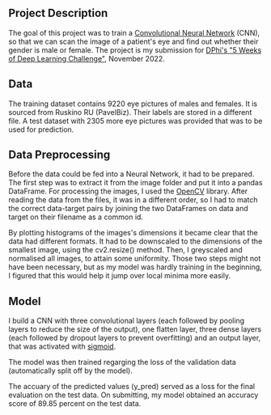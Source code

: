 ## Project Description

The goal of this project was to train a [Convolutional Neural Network](https://en.wikipedia.org/wiki/Convolutional_neural_network) (CNN), so that we can scan the image of a patient's eye and find out whether their gender is male or female. The project is my submission for [DPhi's "5 Weeks of Deep Learning Challenge"](https://dphi.tech), November 2022.

## Data

The training dataset contains 9220 eye pictures of males and females. It is sourced from Ruskino RU (PavelBiz). Their labels are stored in a different file.
A test dataset with 2305 more eye pictures was provided that was to be used for prediction.

## Data Preprocessing

Before the data could be fed into a Neural Network, it had to be prepared. The first step was to extract it from the image folder and put it into a pandas DataFrame. For processing the images, I used the [OpenCV](https://docs.opencv.org/4.x/) library. After reading the data from the files, it was in a different order, so I had to match the correct data-target pairs by joining the two DataFrames on data and target on their filename as a common id.

By plotting histograms of the images's dimensions it became clear that the data had different formats. It had to be downscaled to the dimensions of the smallest image, using the cv2.resize() method. Then, I greyscaled and normalised all images, to attain some uniformity. Those two steps might not have been necessary, but as my model was hardly training in the beginning, I figured that this would help it jump over local minima more easily.

## Model

I build a CNN with three convolutional layers (each followed by pooling layers to reduce the size of the output), one flatten layer, three dense layers (each followed by dropout layers to prevent overfitting) and an output layer, that was activated with [sigmoid](https://en.wikipedia.org/wiki/Sigmoid_function).

The model was then trained regarging the loss of the validation data (automatically split off by the model).

The accuary of the predicted values (y_pred) served as a loss for the final evaluation on the test data. On submitting, my model obtained an accuracy score of 89.85 percent on the test data.
